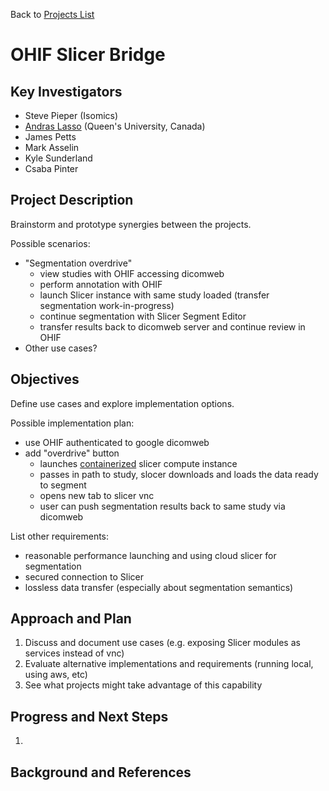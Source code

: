 Back to [Projects List](../../README.md#ProjectsList)

# OHIF Slicer Bridge

## Key Investigators

- Steve Pieper (Isomics)
- [Andras Lasso](http://perk.cs.queensu.ca/users/lasso) (Queen's University, Canada)
- James Petts
- Mark Asselin
- Kyle Sunderland
- Csaba Pinter

## Project Description

Brainstorm and prototype synergies between the projects.

Possible scenarios:
* "Segmentation overdrive"
  * view studies with OHIF accessing dicomweb
  * perform annotation with OHIF
  * launch Slicer instance with same study loaded (transfer segmentation work-in-progress)
  * continue segmentation with Slicer Segment Editor
  * transfer results back to dicomweb server and continue review in OHIF
* Other use cases?
  
## Objectives

Define use cases and explore implementation options.

Possible implementation plan:
* use OHIF authenticated to google dicomweb
* add "overdrive" button
  * launches [containerized](https://github.com/pieper/SlicerDockers) slicer compute instance
  * passes in path to study, slocer downloads and loads the data ready to segment
  * opens new tab to slicer vnc
  * user can push segmentation results back to same study via dicomweb
  
List other requirements:
* reasonable performance launching and using cloud slicer for segmentation
* secured connection to Slicer
* lossless data transfer (especially about segmentation semantics)

## Approach and Plan

1. Discuss and document use cases (e.g. exposing Slicer modules as services instead of vnc)
1. Evaluate alternative implementations and requirements (running local, using aws, etc)
1. See what projects might take advantage of this capability

## Progress and Next Steps

1.

## Background and References

